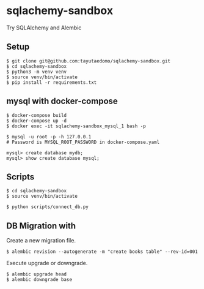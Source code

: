 # sqlachemy-sandbox
Try SQLAlchemy and Alembic


## Setup
```
$ git clone git@github.com:tayutaedomo/sqlachemy-sandbox.git
$ cd sqlachemy-sandbox
$ python3 -m venv venv
$ source venv/bin/activate
$ pip install -r requirements.txt
```


## mysql with docker-compose
```
$ docker-compose build
$ docker-compose up -d
$ docker exec -it sqlachemy-sandbox_mysql_1 bash -p

$ mysql -u root -p -h 127.0.0.1
# Password is MYSQL_ROOT_PASSWORD in docker-compose.yaml

mysql> create database mydb;
mysql> show create database mysql;
```


## Scripts
```
$ cd sqlachemy-sandbox
$ source venv/bin/activate

$ python scripts/connect_db.py
```


## DB Migration with 
Create a new migration file.
```
$ alembic revision --autogenerate -m "create books table" --rev-id=001
```

Execute upgrade or downgrade.
```
$ alembic upgrade head
$ alembic downgrade base
```
